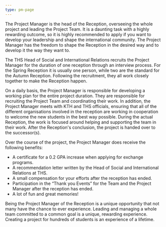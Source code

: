 ```yaml
---
type: pm-page
---
```

The Project Manager is the head of the Reception, overseeing the whole project and leading the Project Team. It is a daunting task with a highly rewarding outcome, so it is highly recommended to apply if you want to develop your leadership and shape the international community. The Project Manager has the freedom to shape the Reception in the desired way and to develop it the way they want to. 

The THS Head of Social and International Relations recruits the Project Manager for the duration of one reception through an interview process. For the Spring Reception it is usually one person, while two are the standard for the Autumn Reception. Following the recruitment, they all work closely together to make the Reception happen. 

On a daily basis, the Project Manager is responsible for developing a working plan for the entire project duration. They are responsible for recruiting the Project Team and coordinating their work. In addition, the Project Manager meets with KTH and THS officials, ensuring that all of the different organisations involved in the reception are working in cooperation to welcome the new students in the best way possible. During the actual Reception, the work is focused around helping and supporting the team in their work. After the Reception's conclusion, the project is handed over to the successor(s). 

Over the course of the project, the Project Manager does receive the following benefits:

* A certificate for a 0.2 GPA increase when applying for exchange programs.
* A recommendation letter written by the Head of Social and International Relations at THS.
* A small compensation for your efforts after the reception has ended.
* Participation in the “Thank you Events” for the Team and the Project Manager after the reception has ended.
* A lot of fun and great memories!

Being the Project Manager of the Reception is a unique opportunity that not many have the chance to ever experience. Leading and managing a whole team committed to a common goal is a unique, rewarding experience. Creating a project for hundreds of students is an experience of a lifetime.
